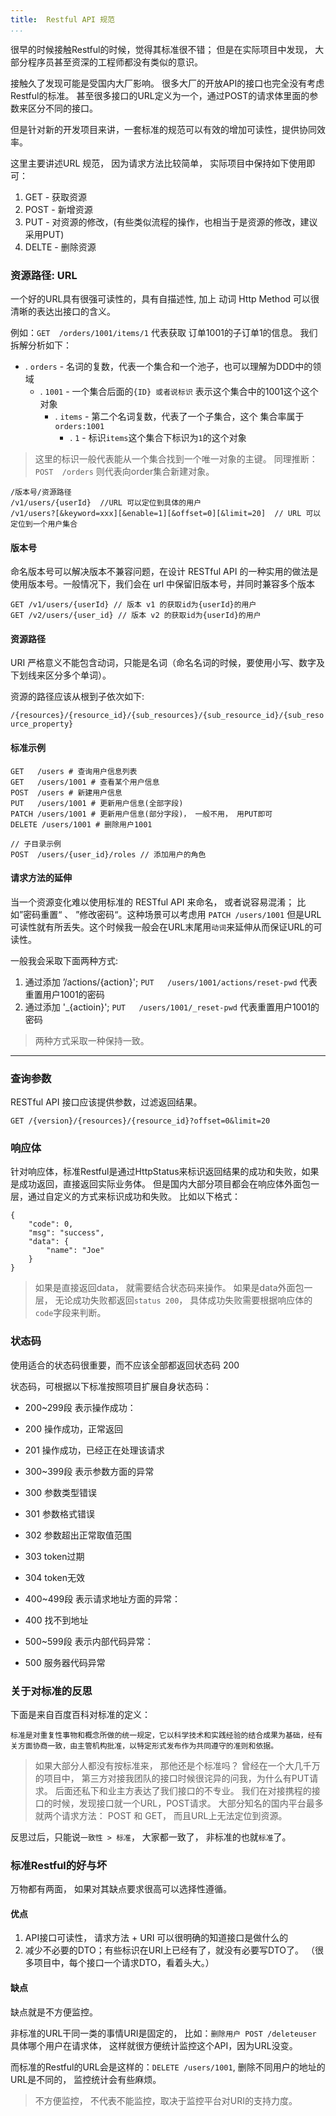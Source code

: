 ```yaml
---
title:  Restful API 规范
...
```


很早的时候接触Restful的时候，觉得其标准很不错； 但是在实际项目中发现， 大部分程序员甚至资深的工程师都没有类似的意识。 

接触久了发现可能是受国内大厂影响。 很多大厂的开放API的接口也完全没有考虑Restful的标准。 甚至很多接口的URL定义为一个，通过POST的请求体里面的参数来区分不同的接口。

但是针对新的开发项目来讲，一套标准的规范可以有效的增加可读性，提供协同效率。

这里主要讲述URL 规范， 因为请求方法比较简单， 实际项目中保持如下使用即可：
1. GET -  获取资源
2. POST - 新增资源
3. PUT - 对资源的修改，(有些类似流程的操作，也相当于是资源的修改，建议采用PUT)
4. DELTE - 删除资源

### 资源路径: URL
一个好的URL具有很强可读性的，具有自描述性, 加上 动词 Http Method 可以很清晰的表达出接口的含义。

例如：`GET  /orders/1001/items/1` 代表获取 订单1001的子订单1的信息。  我们拆解分析如下：

* . `orders` - 名词的复数，代表一个集合和一个池子，也可以理解为DDD中的领域
	* . `1001` - 一个集合后面的`{ID} 或者说标识` 表示这个集合中的1001这个这个对象
		* . `items` - 第二个名词复数，代表了一个子集合，这个 集合率属于 `orders:1001`
			* . `1` - 标识`items`这个集合下标识为`1`的这个对象


> 这里的标识一般代表能从一个集合找到一个唯一对象的主键。 同理推断：`POST  /orders` 则代表向order集合新建对象。


```
/版本号/资源路径
/v1/users/{userId}  //URL 可以定位到具体的用户
/v1/users?[&keyword=xxx][&enable=1][&offset=0][&limit=20]  // URL 可以定位到一个用户集合
```

#### 版本号
命名版本号可以解决版本不兼容问题，在设计 RESTful API 的一种实用的做法是使用版本号。一般情况下，我们会在 url 中保留旧版本号，并同时兼容多个版本

```
GET /v1/users/{userId} // 版本 v1 的获取id为{userId}的用户
GET /v2/users/{user_id} // 版本 v2 的获取id为{userId}的用户
```
#### 资源路径
URI 严格意义不能包含动词，只能是名词（命名名词的时候，要使用小写、数字及下划线来区分多个单词）。

资源的路径应该从根到子依次如下:

`/{resources}/{resource_id}/{sub_resources}/{sub_resource_id}/{sub_resource_property}`

#### 标准示例
```
GET   /users # 查询用户信息列表
GET   /users/1001 # 查看某个用户信息
POST  /users # 新建用户信息
PUT   /users/1001 # 更新用户信息(全部字段)
PATCH /users/1001 # 更新用户信息(部分字段)， 一般不用， 用PUT即可
DELETE /users/1001 # 删除用户1001

// 子目录示例
POST  /users/{user_id}/roles // 添加用户的角色
```

#### 请求方法的延伸
当一个资源变化难以使用标准的 RESTful API 来命名， 或者说容易混淆； 比如”密码重置“ 、 ”修改密码“。这种场景可以考虑用 `PATCH /users/1001` 但是URL可读性就有所丢失。这个时候我一般会在URL末尾用`动词`来延伸从而保证URL的可读性。 

一般我会采取下面两种方式:
1. 通过添加 ’/actions/{action}';   `PUT   /users/1001/actions/reset-pwd` 代表重置用户1001的密码
2. 通过添加 '_{actioin}'; `PUT   /users/1001/_reset-pwd` 代表重置用户1001的密码

> 两种方式采取一种保持一致。 

-----

### 查询参数
RESTful API 接口应该提供参数，过滤返回结果。

`GET /{version}/{resources}/{resource_id}?offset=0&limit=20   `

### 响应体

针对响应体，标准Restful是通过HttpStatus来标识返回结果的成功和失败，如果是成功返回，直接返回实际业务体。 但是国内大部分项目都会在响应体外面包一层，通过自定义的方式来标识成功和失败。 
比如以下格式：

```
{
	"code": 0,
	"msg": "success",
	"data": {
		"name": "Joe"
	}
}
```

> 如果是直接返回data， 就需要结合状态码来操作。 如果是data外面包一层， 无论成功失败都返回`status 200`， 具体成功失败需要根据响应体的`code`字段来判断。

### 状态码
使用适合的状态码很重要，而不应该全部都返回状态码 200

状态码，可根据以下标准按照项目扩展自身状态码：

* 200~299段 表示操作成功：

* 200 操作成功，正常返回
 
* 201 操作成功，已经正在处理该请求
 
* 300~399段 表示参数方面的异常
 
* 300 参数类型错误
 
* 301 参数格式错误
 
* 302 参数超出正常取值范围
 
* 303 token过期
 
* 304 token无效
 
* 400~499段 表示请求地址方面的异常：
 
* 400 找不到地址
 
* 500~599段 表示内部代码异常：
 
* 500 服务器代码异常


### 关于对标准的反思

下面是来自百度百科对标准的定义： 
```
标准是对重复性事物和概念所做的统一规定，它以科学技术和实践经验的结合成果为基础，经有关方面协商一致，由主管机构批准，以特定形式发布作为共同遵守的准则和依据。
```

> 如果大部分人都没有按标准来， 那他还是个标准吗？ 曾经在一个大几千万的项目中， 第三方对接我团队的接口时候很诧异的问我，为什么有PUT请求。  后面还私下和业主方表达了我们接口的不专业。  我们在对接携程的接口的时候，发现接口就一个URL，POST请求。 大部分知名的国内平台最多就两个请求方法： POST 和 GET， 而且URL上无法定位到资源。 

反思过后，只能说`一致性 > 标准`，  大家都一致了， 非标准的也就`标准`了。 

### 标准Restful的好与坏
万物都有两面， 如果对其缺点要求很高可以选择性遵循。 

#### 优点
1. API接口可读性， 请求方法 + URI 可以很明确的知道接口是做什么的
2. 减少不必要的DTO；有些标识在URI上已经有了，就没有必要写DTO了。 （很多项目中，每个接口一个请求DTO，看着头大。）

#### 缺点
缺点就是不方便监控。 

非标准的URL干同一类的事情URI是固定的， 比如：`删除用户 POST /deleteuser` 具体哪个用户在请求体， 这样就很方便统计监控这个API，因为URL没变。 

而标准的Restful的URL会是这样的：`DELETE /users/1001`,  删除不同用户的地址的URL是不同的， 监控统计会有些麻烦。 

> 不方便监控， 不代表不能监控，取决于监控平台对URI的支持力度。


